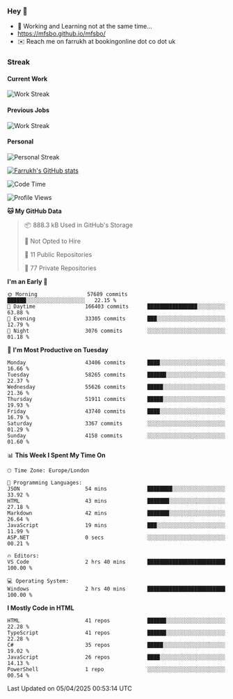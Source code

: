 ### Hey 👋

- 🏃 Working and Learning not at the same time...
- https://mfsbo.github.io/mfsbo/
- ✉️ Reach me on farrukh at bookingonline dot co dot uk

### Streak
#### Current Work
![Work Streak](https://streak-stats.demolab.com/?user=mfsbo)
#### Previous Jobs
![Work Streak](https://streak-stats.demolab.com/?user=farrukhcw)
#### Personal
![Personal Streak](https://streak-stats.demolab.com/?user=farrukhsubhani)

[![Farrukh's GitHub stats](https://github-readme-stats.vercel.app/api?username=mfsbo&hide=stars&count_private=true)](https://github.com/mfsbo/)

<!--START_SECTION:waka-->
![Code Time](http://img.shields.io/badge/Code%20Time-911%20hrs%204%20mins-blue)

![Profile Views](http://img.shields.io/badge/Profile%20Views-0-blue)

**🐱 My GitHub Data** 

> 📦 888.3 kB Used in GitHub's Storage 
 > 
> 🚫 Not Opted to Hire
 > 
> 📜 11 Public Repositories 
 > 
> 🔑 77 Private Repositories 
 > 
**I'm an Early 🐤** 

```text
🌞 Morning                57689 commits       ██████░░░░░░░░░░░░░░░░░░░   22.15 % 
🌆 Daytime                166403 commits      ████████████████░░░░░░░░░   63.88 % 
🌃 Evening                33305 commits       ███░░░░░░░░░░░░░░░░░░░░░░   12.79 % 
🌙 Night                  3076 commits        ░░░░░░░░░░░░░░░░░░░░░░░░░   01.18 % 
```
📅 **I'm Most Productive on Tuesday** 

```text
Monday                   43406 commits       ████░░░░░░░░░░░░░░░░░░░░░   16.66 % 
Tuesday                  58265 commits       ██████░░░░░░░░░░░░░░░░░░░   22.37 % 
Wednesday                55626 commits       █████░░░░░░░░░░░░░░░░░░░░   21.36 % 
Thursday                 51911 commits       █████░░░░░░░░░░░░░░░░░░░░   19.93 % 
Friday                   43740 commits       ████░░░░░░░░░░░░░░░░░░░░░   16.79 % 
Saturday                 3367 commits        ░░░░░░░░░░░░░░░░░░░░░░░░░   01.29 % 
Sunday                   4158 commits        ░░░░░░░░░░░░░░░░░░░░░░░░░   01.60 % 
```


📊 **This Week I Spent My Time On** 

```text
🕑︎ Time Zone: Europe/London

💬 Programming Languages: 
JSON                     54 mins             ████████░░░░░░░░░░░░░░░░░   33.92 % 
HTML                     43 mins             ███████░░░░░░░░░░░░░░░░░░   27.18 % 
Markdown                 42 mins             ███████░░░░░░░░░░░░░░░░░░   26.64 % 
JavaScript               19 mins             ███░░░░░░░░░░░░░░░░░░░░░░   11.99 % 
ASP.NET                  0 secs              ░░░░░░░░░░░░░░░░░░░░░░░░░   00.21 % 

🔥 Editors: 
VS Code                  2 hrs 40 mins       █████████████████████████   100.00 % 

💻 Operating System: 
Windows                  2 hrs 40 mins       █████████████████████████   100.00 % 
```

**I Mostly Code in HTML** 

```text
HTML                     41 repos            ██████░░░░░░░░░░░░░░░░░░░   22.28 % 
TypeScript               41 repos            ██████░░░░░░░░░░░░░░░░░░░   22.28 % 
C#                       35 repos            █████░░░░░░░░░░░░░░░░░░░░   19.02 % 
JavaScript               26 repos            ████░░░░░░░░░░░░░░░░░░░░░   14.13 % 
PowerShell               1 repo              ░░░░░░░░░░░░░░░░░░░░░░░░░   00.54 % 
```




 Last Updated on 05/04/2025 00:53:14 UTC
<!--END_SECTION:waka-->
<!--
**mfsbo/mfsbo** is a ✨ _special_ ✨ repository because its `README.md` (this file) appears on your GitHub profile.

Here are some ideas to get you started:

- 🔭 I’m currently working on ...
- 🌱 I’m currently learning ...
- 👯 I’m looking to collaborate on ...
- 🤔 I’m looking for help with ...
- 💬 Ask me about ...
- 📫 How to reach me: ...
- 😄 Pronouns: ...
- ⚡ Fun fact: ...
-->
